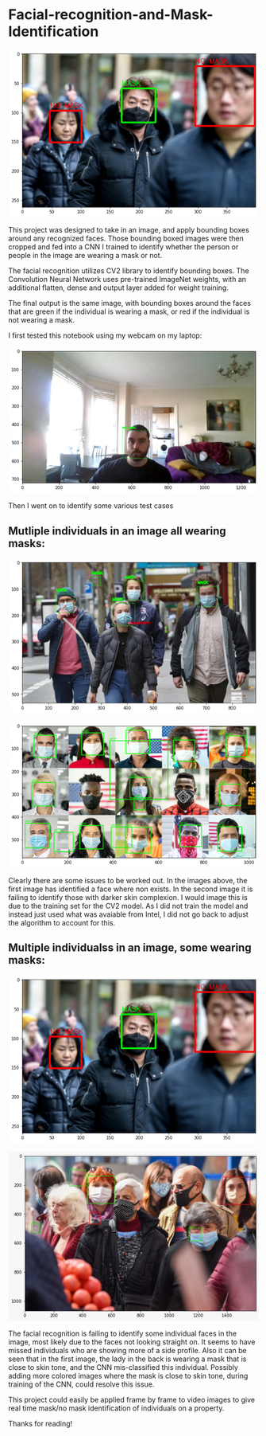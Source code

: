 # Facial-recognition-and-Mask-Identification

![](Output/faces4.png)

This project was designed to take in an image, and apply bounding boxes around any recognized faces. Those bounding boxed images were then cropped and fed into a CNN I trained to identify whether the person or people in the image are wearing a mask or not.

The facial recognition utilizes CV2 library to identify bounding boxes.
The Convolution Neural Network uses pre-trained ImageNet weights, with an additional flatten, dense and output layer added for weight training.

The final output is the same image, with bounding boxes around the faces that are green if the individual is wearing a mask, or red if the individual is not wearing a mask.

I first tested this notebook using my webcam on my laptop:

![](Output/Test_image%20me.png)

Then I went on to identify some various test cases

## Mutliple individuals in an image all wearing masks:

![](Output/faces2.png)

![](Output/faces3.png)

Clearly there are some issues to be worked out. In the images above, the first image has identified a face where non exists. In the second image it is failing to identify those with darker skin complexion. I would image this is due to the training set for the CV2 model. As I did not train the model and instead just used what was avaiable from Intel, I did not go back to adjust the algorithm to account for this.

## Multiple individualss in an image, some wearing masks:

![](Output/faces4.png)

![](Output/faces1.jpeg)

The facial recognition is failing to identify some individual faces in the image, most likely due to the faces not looking straight on. It seems to have missed individuals who are showing more of a side profile. Also it can be seen that in the first image, the lady in the back is wearing a mask that is close to skin tone, and the CNN mis-classified this individual. Possibly adding more colored images where the mask is close to skin tone, during training of the CNN, could resolve this issue.


This project could easily be applied frame by frame to video images to give real time mask/no mask identification of individuals on a property.

Thanks for reading!
